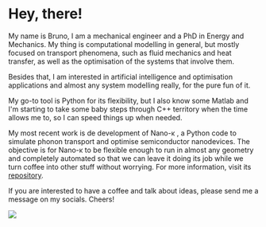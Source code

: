 # Hey, there!

My name is Bruno, I am a mechanical engineer and a PhD in Energy and Mechanics. My thing is computational modelling in general, but mostly focused on transport phenomena, such as fluid mechanics and heat transfer, as well as the optimisation of the systems that involve them.

Besides that, I am interested in artificial intelligence and optimisation applications and almost any system modelling really, for the pure fun of it.

My go-to tool is Python for its flexibility, but I also know some Matlab and I'm starting to take some baby steps through C++ territory when the time allows me to, so I can speed things up when needed.

My most recent work is de development of Nano-&#954; , a Python code to simulate phonon transport and optimise semiconductor nanodevices. The objective is for Nano-&#954; to be flexible enough to run in almost any geometry and completely automated so that we can leave it doing its job while we turn coffee into other stuff without worrying. For more information, visit its [repository](https://github.com/brunohs1993/Nanokappa).

If you are interested to have a coffee and talk about ideas, please send me a message on my socials. Cheers!

![](/simulation.gif)
